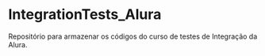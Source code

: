 # IntegrationTests_Alura
Repositório para armazenar os códigos do curso de testes de Integração da Alura.
